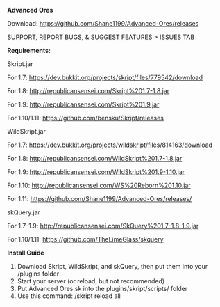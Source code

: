 **Advanced Ores**

Download: https://github.com/Shane1199/Advanced-Ores/releases

SUPPORT, REPORT BUGS, & SUGGEST FEATURES > ISSUES TAB



**Requirements:**

Skript.jar

For 1.7: https://dev.bukkit.org/projects/skript/files/779542/download

For 1.8: http://republicansensei.com/Skript%201.7-1.8.jar

For 1.9: http://republicansensei.com/Skript%201.9.jar

For 1.10/1.11: https://github.com/bensku/Skript/releases


WildSkript.jar

For 1.7: https://dev.bukkit.org/projects/wildskript/files/814163/download

For 1.8: http://republicansensei.com/WildSkript%201.7-1.8.jar

For 1.9: http://republicansensei.com/WildSkript%201.9-1.10.jar

For 1.10: http://republicansensei.com/WS%20Reborn%201.10.jar

For 1.11: https://github.com/Shane1199/Advanced-Ores/releases/


skQuery.jar

For 1.7-1.9: http://republicansensei.com/SkQuery%201.7-1.8-1.9.jar

For 1.10/1.11: https://github.com/TheLimeGlass/skquery



**Install Guide**

1. Download Skript, WildSkript, and skQuery, then put them into your /plugins folder
2. Start your server (or reload, but not recommended)
3. Put Advanced Ores.sk into the plugins/skript/scripts/ folder
4. Use this command: /skript reload all
